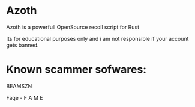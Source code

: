 # Azoth
Azoth is a powerfull OpenSource recoil script for Rust

Its for educational purposes only and i am not responsible if your account gets banned.

# Known scammer sofwares:
BEAMSZN

Faqe - F A M E
